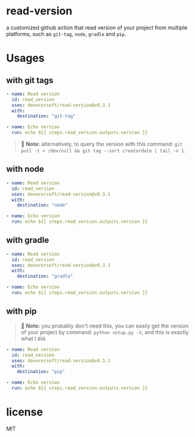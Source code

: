 # read-version

a customized github action that read version of your project from multiple platforms, such as `git-tag`, `node`, `gradle` and `pip`.

# Usages

## with git tags

```yaml
- name: Read version
  id: read_version
  uses: devecorsoft/read-version@v0.3.1
  with:
    destination: "git-tag"

- name: Echo version
  run: echo ${{ steps.read_version.outputs.version }}
```

> :memo: **Note:** alternatively, to query the version with this command: `git pull -t > /dev/null && git tag --sort creatordate | tail -n 1`.

## with node

```yaml
- name: Read version
  id: read_version
  uses: devecorsoft/read-version@v0.3.1
  with:
    destination: "node"

- name: Echo version
  run: echo ${{ steps.read_version.outputs.version }}
```

## with gradle

```yaml
- name: Read version
  id: read_version
  uses: devecorsoft/read-version@v0.3.1
  with:
    destination: "gradle"

- name: Echo version
  run: echo ${{ steps.read_version.outputs.version }}
```

## with pip

> :memo: **Note:** you probably don't need this, you can easily get the version of your project by command: `python setup.py -V`, and this is exactly what I did.

```yaml
- name: Read version
  id: read_version
  uses: devecorsoft/read-version@v0.3.1
  with:
    destination: "pip"

- name: Echo version
  run: echo ${{ steps.read_version.outputs.version }}
```

# license

MIT
